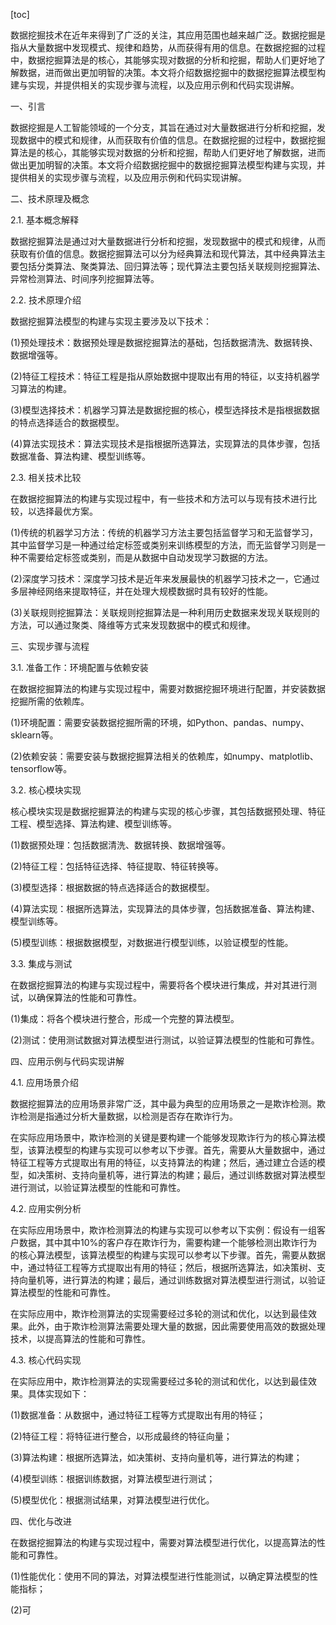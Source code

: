 
[toc]                    
                
                
数据挖掘技术在近年来得到了广泛的关注，其应用范围也越来越广泛。数据挖掘是指从大量数据中发现模式、规律和趋势，从而获得有用的信息。在数据挖掘的过程中，数据挖掘算法是的核心，其能够实现对数据的分析和挖掘，帮助人们更好地了解数据，进而做出更加明智的决策。本文将介绍数据挖掘中的数据挖掘算法模型构建与实现，并提供相关的实现步骤与流程，以及应用示例和代码实现讲解。

一、引言

数据挖掘是人工智能领域的一个分支，其旨在通过对大量数据进行分析和挖掘，发现数据中的模式和规律，从而获取有价值的信息。在数据挖掘的过程中，数据挖掘算法是的核心，其能够实现对数据的分析和挖掘，帮助人们更好地了解数据，进而做出更加明智的决策。本文将介绍数据挖掘中的数据挖掘算法模型构建与实现，并提供相关的实现步骤与流程，以及应用示例和代码实现讲解。

二、技术原理及概念

2.1. 基本概念解释

数据挖掘算法是通过对大量数据进行分析和挖掘，发现数据中的模式和规律，从而获取有价值的信息。数据挖掘算法可以分为经典算法和现代算法，其中经典算法主要包括分类算法、聚类算法、回归算法等；现代算法主要包括关联规则挖掘算法、异常检测算法、时间序列挖掘算法等。

2.2. 技术原理介绍

数据挖掘算法模型的构建与实现主要涉及以下技术：

(1)预处理技术：数据预处理是数据挖掘算法的基础，包括数据清洗、数据转换、数据增强等。

(2)特征工程技术：特征工程是指从原始数据中提取出有用的特征，以支持机器学习算法的构建。

(3)模型选择技术：机器学习算法是数据挖掘的核心，模型选择技术是指根据数据的特点选择适合的数据模型。

(4)算法实现技术：算法实现技术是指根据所选算法，实现算法的具体步骤，包括数据准备、算法构建、模型训练等。

2.3. 相关技术比较

在数据挖掘算法的构建与实现过程中，有一些技术和方法可以与现有技术进行比较，以选择最优方案。

(1)传统的机器学习方法：传统的机器学习方法主要包括监督学习和无监督学习，其中监督学习是一种通过给定标签或类别来训练模型的方法，而无监督学习则是一种不需要给定标签或类别，而是从数据中自动发现学习数据的方法。

(2)深度学习技术：深度学习技术是近年来发展最快的机器学习技术之一，它通过多层神经网络来提取特征，并在处理大规模数据时具有较好的性能。

(3)关联规则挖掘算法：关联规则挖掘算法是一种利用历史数据来发现关联规则的方法，可以通过聚类、降维等方式来发现数据中的模式和规律。

三、实现步骤与流程

3.1. 准备工作：环境配置与依赖安装

在数据挖掘算法的构建与实现过程中，需要对数据挖掘环境进行配置，并安装数据挖掘所需的依赖库。

(1)环境配置：需要安装数据挖掘所需的环境，如Python、pandas、numpy、sklearn等。

(2)依赖安装：需要安装与数据挖掘算法相关的依赖库，如numpy、matplotlib、tensorflow等。

3.2. 核心模块实现

核心模块实现是数据挖掘算法的构建与实现的核心步骤，其包括数据预处理、特征工程、模型选择、算法构建、模型训练等。

(1)数据预处理：包括数据清洗、数据转换、数据增强等。

(2)特征工程：包括特征选择、特征提取、特征转换等。

(3)模型选择：根据数据的特点选择适合的数据模型。

(4)算法实现：根据所选算法，实现算法的具体步骤，包括数据准备、算法构建、模型训练等。

(5)模型训练：根据数据模型，对数据进行模型训练，以验证模型的性能。

3.3. 集成与测试

在数据挖掘算法的构建与实现过程中，需要将各个模块进行集成，并对其进行测试，以确保算法的性能和可靠性。

(1)集成：将各个模块进行整合，形成一个完整的算法模型。

(2)测试：使用测试数据对算法模型进行测试，以验证算法模型的性能和可靠性。

四、应用示例与代码实现讲解

4.1. 应用场景介绍

数据挖掘算法的应用场景非常广泛，其中最为典型的应用场景之一是欺诈检测。欺诈检测是指通过分析大量数据，以检测是否存在欺诈行为。

在实际应用场景中，欺诈检测的关键是要构建一个能够发现欺诈行为的核心算法模型，该算法模型的构建与实现可以参考以下步骤。首先，需要从大量数据中，通过特征工程等方式提取出有用的特征，以支持算法的构建；然后，通过建立合适的模型，如决策树、支持向量机等，进行算法的构建；最后，通过训练数据对算法模型进行测试，以验证算法模型的性能和可靠性。

4.2. 应用实例分析

在实际应用场景中，欺诈检测算法的构建与实现可以参考以下实例：假设有一组客户数据，其中其中10%的客户存在欺诈行为，需要构建一个能够检测出欺诈行为的核心算法模型，该算法模型的构建与实现可以参考以下步骤。首先，需要从数据中，通过特征工程等方式提取出有用的特征；然后，根据所选算法，如决策树、支持向量机等，进行算法的构建；最后，通过训练数据对算法模型进行测试，以验证算法模型的性能和可靠性。

在实际应用中，欺诈检测算法的实现需要经过多轮的测试和优化，以达到最佳效果。此外，由于欺诈检测算法需要处理大量的数据，因此需要使用高效的数据处理技术，以提高算法的性能和可靠性。

4.3. 核心代码实现

在实际应用中，欺诈检测算法的实现需要经过多轮的测试和优化，以达到最佳效果。具体实现如下：

(1)数据准备：从数据中，通过特征工程等方式提取出有用的特征；

(2)特征工程：将特征进行整合，以形成最终的特征向量；

(3)算法构建：根据所选算法，如决策树、支持向量机等，进行算法的构建；

(4)模型训练：根据训练数据，对算法模型进行测试；

(5)模型优化：根据测试结果，对算法模型进行优化。

四、优化与改进

在数据挖掘算法的构建与实现过程中，需要对算法模型进行优化，以提高算法的性能和可靠性。

(1)性能优化：使用不同的算法，对算法模型进行性能测试，以确定算法模型的性能指标；

(2)可

